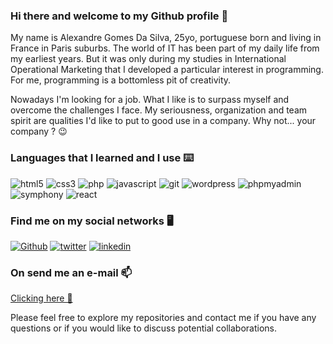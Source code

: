 ### Hi there and welcome to my Github profile 👋

My name is Alexandre Gomes Da Silva, 25yo, portuguese born and living in France in Paris suburbs. The world of IT has been part of my daily life from my earliest years. But it was only during my studies in International Operational Marketing that I developed a particular interest in programming. For me, programming is a bottomless pit of creativity.

Nowadays I'm looking for a job.
What I like is to surpass myself and overcome the challenges I face. My seriousness, organization and team spirit are qualities I'd like to put to good use in a company. Why not... your company ? 😉

### Languages that I learned and I use ⌨️
<p>
<img alt="html5" src="https://img.shields.io/badge/-Html-E34F26?style=flat-square&logo=html5&logoColor=white" />  
<img alt="css3" src="https://img.shields.io/badge/-CSS-1572B6?style=flat-square&logo=css3&logoColor=white" /> 
<img alt="php" src="https://img.shields.io/badge/-PHP-777BB4?style=flat-square&logo=php&logoColor=white" />
<img alt="javascript" src="https://img.shields.io/badge/-Javascript-F7DF1E?style=flat-square&logo=javascript&logoColor=white" />
<img alt="git" src="https://img.shields.io/badge/-Git-F05032?style=flat-square&logo=git&logoColor=white" />
<img alt="wordpress" src="https://img.shields.io/badge/-Wordpress-21759B?style=flat-square&logo=wordpress&logoColor=white" />
<img alt="phpmyadmin" src="https://img.shields.io/badge/-PhpMyAdmin-6C78AF?style=flat-square&logo=phpmyadmin&logoColor=white" />
<img alt="symphony" src="https://img.shields.io/badge/-Symphony-000000?style=flat-square&logo=symfony&logoColor=white" />
<img alt="react" src="https://img.shields.io/badge/-React-61DAFB?style=flat-square&logo=react&logoColor=white" />
</p>

### Find me on my social networks 🖥️

<p>
  <a href="https://github.com/AlexandreGomesDaSilva" target="_blank"><img alt="Github" src="https://img.shields.io/badge/-GitHub-%2312100E.svg?&style=plastique&logo=Github&logoColor=white" /></a>
  <a href="https://twitter.com/PHP_Alxs" target="_blank"><img alt="twitter" src="https://img.shields.io/badge/-Twitter-1DA1F2?&style=plastique&logo=twitter&logoColor=white" /></a>
  <a href="https://www.linkedin.com/in/alexandre-gomes-da-silva-1b5592203/" target="_blank"><img alt="linkedin" src="https://img.shields.io/badge/-Linkedin-0A66C2?&style=plastique&logo=linkedin&logoColor=white" /></a>
</p>

### On send me an e-mail 📫
<a href="mailto:alexgds92@gmail.com" target="_blank">Clicking here 📧</a>

Please feel free to explore my repositories and contact me if you have any questions or if you would like to discuss potential collaborations.
